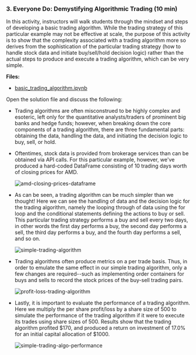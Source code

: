 ### 3. Everyone Do: Demystifying Algorithmic Trading (10 min)

In this activity, instructors will walk students through the mindset and steps of developing a basic trading algorithm. While the trading strategy of this particular example may not be effective at scale, the purpose of this activity is to show that the complexity associated with a trading algorithm more so derives from the sophistication of the particular trading strategy (how to handle stock data and initiate buy/sell/hold decision logic) rather than the actual steps to produce and execute a trading algorithm, which can be very simple.

**Files:**

* [basic_trading_algorithm.ipynb](Activities/01-Evr_Basic_Trading_Algorithm/Solved/basic_trading_algorithm.ipynb)

Open the solution file and discuss the following:

* Trading algorithms are often misconstrued to be highly complex and esoteric, left only for the quantitative analysts/traders of prominent big banks and hedge funds; however, when breaking down the core components of a trading algorithm, there are three fundamental parts: obtaining the data, handling the data, and initiating the decision logic to buy, sell, or hold.

* Oftentimes, stock data is provided from brokerage services than can be obtained via API calls. For this particular example, however, we've produced a hard-coded DataFrame consisting of 10 trading days worth of closing prices for AMD.

  ![amd-closing-prices-dataframe](Images/amd-closing-prices-dataframe.png)

* As can be seen, a trading algorithm can be much simpler than we thought! Here we can see the handling of data and the decision logic for the trading algorithm, namely the looping through of data using the for loop and the conditional statements defining the actions to buy or sell. This particular trading strategy performs a buy and sell every two days, in other words the first day performs a buy, the second day performs a sell, the third day performs a buy, and the fourth day performs a sell, and so on.

  ![simple-trading-algorithm](Images/simple-trading-algorithm.png)

* Trading algorithms often produce metrics on a per trade basis. Thus, in order to emulate the same effect in our simple trading algorithm, only a few changes are required--such as implementing order containers for buys and sells to record the stock prices of the buy-sell trading pairs.

  ![profit-loss-trading-algorithm](Images/profit-loss-trading-algorithm.png)

* Lastly, it is important to evaluate the performance of a trading algorithm. Here we multiply the per share profit/loss by a share size of 500 to simulate the performance of the trading algorithm if it were to execute its trades using share sizes of 500. Results show that the trading algorithm profited $170, and produced a return on investment of 17.0% for an initial capital allocation of $1000.

  ![simple-trading-algo-performance](simple-trading-algo-performance.png)
